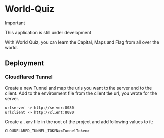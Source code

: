 # World-Quiz

> [!IMPORTANT]
> This application is still under development

With World Quiz, you can learn the Capital, Maps and Flag from all over the world. 

## Deployment

### Cloudflared Tunnel

Create a new Tunnel and map the urls you want to the server and to the client. Add to the environment file from the client the url, you wrote for the server.

```txt
urlserver -> http://server:8080
urlclient -> http://client:8080
```

Create a `.env` file in the root of the project and add following values to it:

```shell
CLOUDFLARED_TUNNEL_TOKEN=<TunnelToken>
```

